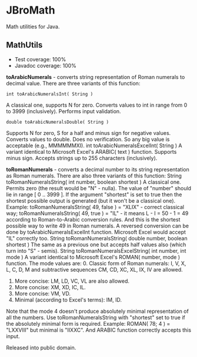 # JBroMath
Math utilities for Java.

## MathUtils

- Test coverage: 100%
- Javadoc coverage: 100%

**toArabicNumerals** - converts string representation of Roman numerals to decimal value.
There are three variants of this function:

    int toArabicNumeralsInt( String )

A classical one, supports N for zero. Converts values to int in range from 0 to 3999 (inclusively). Performs input validation.

    double toArabicNumeralsDouble( String )
Supports N for zero, S for a half and minus sign for negative values. Converts values to double. Does no verification. So any big value is acceptable (e.g., MMMMMMXI).
    int toArabicNumeralsExcelInt( String )
A variant identical to Microsoft Excel's ARABIC( text ) function. Supports minus sign. Accepts strings up to 255 characters (inclusively).

**toRomanNumerals** - converts a decimal number to its string representation as Roman numerals.
There are also three variants of this function:
    String toRomanNumeralsString( int number, boolean shortest )
A classical one. Permits zero (the result would be "N" - nulla). The value of "number" should lie in range [ 0 .. 3999 ]. If the argument "shortest" is set to true then the shortest possible output is generated (but it won't be a classical one). Example: toRomanNumeralsString( 49, false ) = "XLIX" - correct classical way; toRomanNumeralsString( 49, true ) = "IL" - it means L - I = 50 - 1 = 49 according to Roman-to-Arabic conversion rules. And this is the shortest possible way to write 49 in Roman numerals. A reversed conversion can be done by toArabicNumeralsExcelInt function. Microsoft Excel would accept "IL" correctly too.
    String toRomanNumeralsString( double number, boolean shortest )
The same as a previous one but accepts half values also (which turn into "S" - semis).
    String toRomanNumeralsExcelString( int number, int mode )
A variant identical to Microsoft Excel's ROMAN( number, mode ) function. The mode values are:
0. Classic form of Roman numerals: I, V, X, L, C, D, M and subtractive sequences CM, CD, XC, XL, IX, IV are allowed.
1. More concise: LM, LD, VC, VL are also allowed.
2. More concise: XM, XD, IC, IL.
3. More concise: VM, VD.
4. Minimal (according to Excel's terms): IM, ID.

Note that the mode 4 doesn't produce absolutely minimal representation of all the numbers. Use toRomanNumeralsString with "shortest" set to true if the absolutely minimal form is required. Example: ROMAN( 78; 4 ) = "LXXVIII" but minimal is "IIXXC". And ARABIC function correctly accepts this input.

Released into public domain.